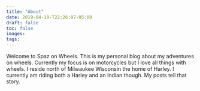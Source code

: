 ```yaml
---
title: "About"
date: 2019-04-10-T22:26:07-05:00
draft: false
toc: false
images:
tags:
---
```


Welcome to Spaz on Wheels. This is my personal blog about my adventures on wheels. Currently my focus is on motorcycles but I love all things with wheels. I reside north of Milwaukee Wisconsin the home of Harley. I currently am riding both a Harley and an Indian though. My posts tell that story.
